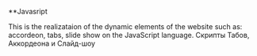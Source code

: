 **Javasript

This is the realizataion of the dynamic elements of the website such as: accordeon, tabs, slide show on the JavaScript language.
Скрипты Табов, Аккордеона и Слайд-шоу

